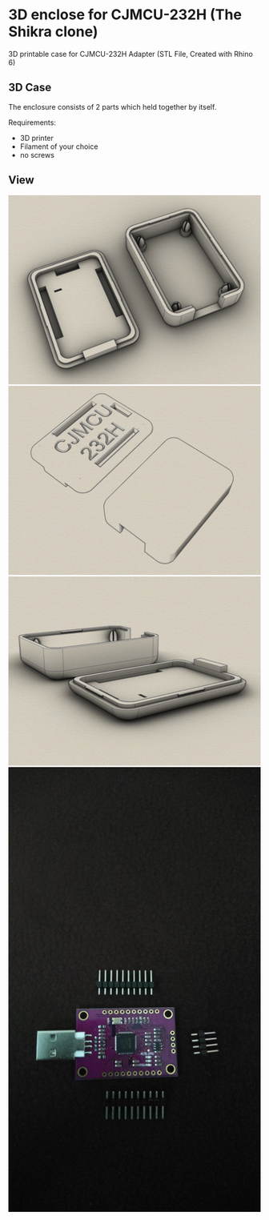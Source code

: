 # 3D enclose for CJMCU-232H (The Shikra clone)
3D printable case for CJMCU-232H Adapter (STL File, Created with Rhino 6)

## 3D Case

The enclosure consists of 2 parts which held together by itself. 

Requirements:
* 3D printer 
* Filament of your choice
* no screws

## View
![Example Case](iso-inside.jpg)
![Example Case](iso-outside.jpg)
![Example Case](iso.jpg)
![Example Case](CJMCU-232H.jpg)
